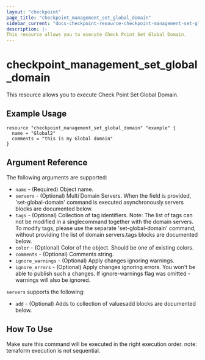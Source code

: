 ```yaml
---
layout: "checkpoint"
page_title: "checkpoint_management_set_global_domain"
sidebar_current: "docs-checkpoint-resource-checkpoint-management-set-global-domain"
description: |-
This resource allows you to execute Check Point Set Global Domain.
---
```


# checkpoint_management_set_global_domain

This resource allows you to execute Check Point Set Global Domain.

## Example Usage


```hcl
resource "checkpoint_management_set_global_domain" "example" {
  name = "Global2"
  comments = "this is my Global domain"
}
```

## Argument Reference

The following arguments are supported:

* `name` - (Required) Object name. 
* `servers` - (Optional) Multi Domain Servers. When the field is provided, 'set-global-domain' command is executed asynchronously.servers blocks are documented below.
* `tags` - (Optional) Collection of tag identifiers. Note: The list of tags can not be modified in a singlecommand together with the domain servers. To modify tags, please use the separate 'set-global-domain' command, without providing the list of domain servers.tags blocks are documented below.
* `color` - (Optional) Color of the object. Should be one of existing colors. 
* `comments` - (Optional) Comments string. 
* `ignore_warnings` - (Optional) Apply changes ignoring warnings. 
* `ignore_errors` - (Optional) Apply changes ignoring errors. You won't be able to publish such a changes. If ignore-warnings flag was omitted - warnings will also be ignored. 


`servers` supports the following:

* `add` - (Optional) Adds to collection of valuesadd blocks are documented below.


## How To Use
Make sure this command will be executed in the right execution order. 
note: terraform execution is not sequential.  

